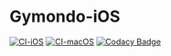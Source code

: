 # Gymondo-iOS

[![CI-iOS](https://github.com/alielsokary/Gymondo-iOS/actions/workflows/CI-iOS.yml/badge.svg)](https://github.com/alielsokary/Gymondo-iOS/actions/workflows/CI-iOS.yml)
[![CI-macOS](https://github.com/alielsokary/Gymondo-iOS/actions/workflows/CI-macOS.yml/badge.svg?branch=dev)](https://github.com/alielsokary/Gymondo-iOS/actions/workflows/CI-macOS.yml)
[![Codacy Badge](https://app.codacy.com/project/badge/Grade/681d6d9924fe4735bd3490f84377e3c1)](https://app.codacy.com/gh/alielsokary/Gymondo-iOS/dashboard)
